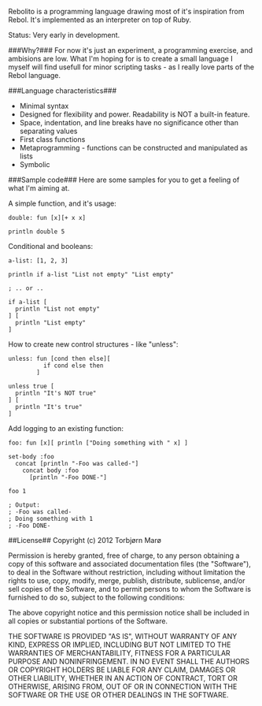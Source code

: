 Rebolito is a programming language drawing most of it's inspiration from Rebol. It's implemented as an interpreter on top of Ruby.

Status: Very early in development.

###Why?###
For now it's just an experiment, a programming exercise, and ambisions are low. What I'm hoping for is to create a small language I myself will find usefull for minor scripting tasks - as I really love parts of the Rebol language.

###Language characteristics###
* Minimal syntax
* Designed for flexibility and power. Readability is NOT a built-in feature.
* Space, indentation, and line breaks have no significance other than separating values
* First class functions
* Metaprogramming - functions can be constructed and manipulated as lists
* Symbolic

###Sample code###
Here are some samples for you to get a feeling of what I'm aiming at.

A simple function, and it's usage:

    double: fun [x][+ x x]

    println double 5

Conditional and booleans:

    a-list: [1, 2, 3]

    println if a-list "List not empty" "List empty"

    ; .. or ..

    if a-list [
      println "List not empty"
    ] [
      println "List empty"
    ]

How to create new control structures - like "unless":

    unless: fun [cond then else][
              if cond else then
            ]
    
    unless true [
      println "It's NOT true"
    ] [
      println "It's true"
    ]

Add logging to an existing function:

    foo: fun [x][ println ["Doing something with " x] ]

    set-body :foo 
      concat [println "-Foo was called-"] 
        concat body :foo
          [println "-Foo DONE-"]

    foo 1

    ; Output:
    ; -Foo was called-
    ; Doing something with 1
    ; -Foo DONE-

##License##
Copyright (c) 2012 Torbjørn Marø

Permission is hereby granted, free of charge, to any person obtaining a copy of this software and associated documentation files (the "Software"), to deal in the Software without restriction, including without limitation the rights to use, copy, modify, merge, publish, distribute, sublicense, and/or sell copies of the Software, and to permit persons to whom the Software is furnished to do so, subject to the following conditions:

The above copyright notice and this permission notice shall be included in all copies or substantial portions of the Software.

THE SOFTWARE IS PROVIDED "AS IS", WITHOUT WARRANTY OF ANY KIND, EXPRESS OR IMPLIED, INCLUDING BUT NOT LIMITED TO THE WARRANTIES OF MERCHANTABILITY, FITNESS FOR A PARTICULAR PURPOSE AND NONINFRINGEMENT. IN NO EVENT SHALL THE AUTHORS OR COPYRIGHT HOLDERS BE LIABLE FOR ANY CLAIM, DAMAGES OR OTHER LIABILITY, WHETHER IN AN ACTION OF CONTRACT, TORT OR OTHERWISE, ARISING FROM, OUT OF OR IN CONNECTION WITH THE SOFTWARE OR THE USE OR OTHER DEALINGS IN THE SOFTWARE.

